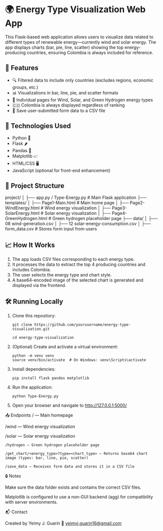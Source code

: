 # 🌍 Energy Type Visualization Web App

This Flask-based web application allows users to visualize data related to different types of renewable energy—currently wind and solar energy. The app displays charts (bar, pie, line, scatter) showing the top energy-producing countries, ensuring Colombia is always included for reference.

## 📌 Features

- 🔍 Filtered data to include only countries (excludes regions, economic groups, etc.)
- 📊 Visualizations in bar, line, pie, and scatter formats
- 📁 Individual pages for Wind, Solar, and Green Hydrogen energy types
- 🇨🇴 Colombia is always displayed regardless of ranking
- 📝 Save user-submitted form data to a CSV file

## 🚀 Technologies Used

- Python 🐍  
- Flask 🌶️  
- Pandas 🐼  
- Matplotlib 📈  
- HTML/CSS 🖥️  
- JavaScript (optional for front-end enhancement)

## 📂 Project Structure

project/
│
├── app.py / Type-Energy.py # Main Flask application
├── templates/
│ ├── Page1-Main.html # Main home page
│ ├── Page2-WindEnergy.html # Wind energy visualization
│ ├── Page3-SolarEnergy.html # Solar energy visualization
│ ├── Page4-GreenHydrogen.html # Green hydrogen placeholder page
├── data/
│ ├── 08 wind-generation.csv
│ ├── 12 solar-energy-consumption.csv
│ ├── form_data.csv # Stores form input from users


## 📈 How It Works

1. The app loads CSV files corresponding to each energy type.
2. It processes the data to extract the top 4 producing countries and includes Colombia.
3. The user selects the energy type and chart style.
4. A base64-encoded image of the selected chart is generated and displayed via the frontend.

## 🛠️ Running Locally

1. Clone this repository:
   
       git clone https://github.com/yourusername/energy-type-visualization.git

       cd energy-type-visualization

3. (Optional) Create and activate a virtual environment:

       python -m venv venv
       source venv/bin/activate  # On Windows: venv\Scripts\activate

4. Install dependencies:

       pip install flask pandas matplotlib

5. Run the application:

       python Type-Energy.py

6. Open your browser and navigate to http://127.0.0.1:5000/

📤 Endpoints
/ — Main homepage

  /wind — Wind energy visualization

  /solar — Solar energy visualization

    /hydrogen — Green hydrogen placeholder page

    /get_chart/<energy_type>?type=<chart_type> — Returns base64 chart image (types: bar, line, pie, scatter)

    /save_data — Receives form data and stores it in a CSV file

🔒 Notes

  Make sure the data folder exists and contains the correct CSV files.

  Matplotlib is configured to use a non-GUI backend (agg) for compatibility with server environments.

📬 Contact

  Created by Yeimy J. Guarín
  📧 yeimyj.guarin16@gmail.com
